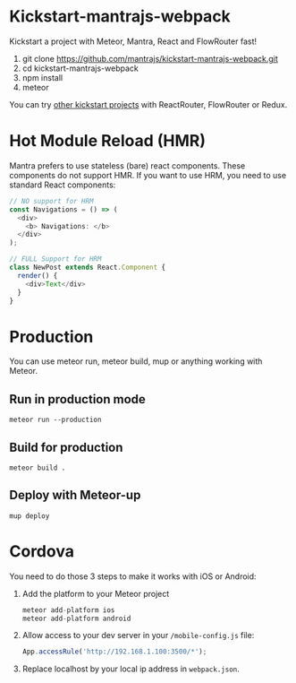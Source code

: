 # Kickstart-mantrajs-webpack

Kickstart a project with Meteor, Mantra, React and FlowRouter fast!

1. git clone https://github.com/mantrajs/kickstart-mantrajs-webpack.git
1. cd kickstart-mantrajs-webpack
1. npm install
1. meteor

You can try [other kickstart projects](https://github.com/thereactivestack/kickstart) with ReactRouter, FlowRouter or Redux.

# Hot Module Reload (HMR)

Mantra prefers to use stateless (bare) react components. These components do not support HMR. If you want to use HRM, you need to use standard React components:

```javascript
// NO support for HRM
const Navigations = () => (
  <div>
    <b> Navigations: </b>
  </div>
);

// FULL Support for HRM
class NewPost extends React.Component {
  render() {
    <div>Text</div>
  }
}
```

# Production
You can use meteor run, meteor build, mup or anything working with Meteor.

## Run in production mode
`meteor run --production`

## Build for production
`meteor build .`

## Deploy with Meteor-up
`mup deploy`

# Cordova
You need to do those 3 steps to make it works with iOS or Android:

1. Add the platform to your Meteor project

    ```javascript
    meteor add-platform ios
    meteor add-platform android
    ```
1. Allow access to your dev server in your `/mobile-config.js` file:

    ```javascript
    App.accessRule('http://192.168.1.100:3500/*');
    ```

1. Replace localhost by your local ip address in `webpack.json`.
